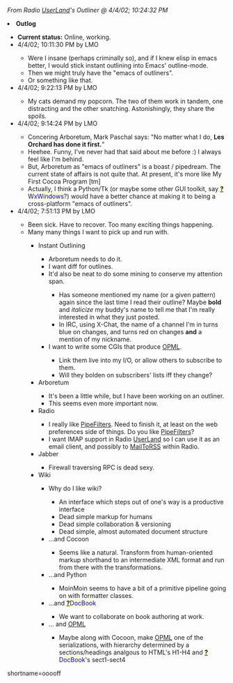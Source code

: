 <p><i>From Radio <a href="http://www.decafbad.com/twiki/bin/view/Main/UserLand">UserLand</a>'s Outliner @ 4/4/02; 10:24:32 PM</i></p><li><b>Outlog</b></li>   <ul>   <li><b>Current status:</b> Online, working.</li>   <li>4/4/02; 10:11:30 PM by LMO</li>      <ul>      <li>Were I insane (perhaps criminally so), and if I knew elisp in emacs better, I would stick instant outlining into Emacs' outline-mode.</li>      <li>Then we might truly have the "emacs of outliners".</li>      <li>Or something like that.</li>      </ul>   <li>4/4/02; 9:22:13 PM by LMO</li>      <ul>      <li>My cats demand my popcorn.  The two of them work in tandem, one distracting and the other snatching.  Astonishingly, they share the spoils.</li>      </ul>   <li>4/4/02; 9:14:24 PM by LMO</li>      <ul>      <li>Concering Arboretum, Mark Paschal says: "No matter what I do, <b>Les Orchard has done it first.</b>"</li>      <li>Heehee.  Funny, I've never had that said about me before :)  I always feel like I'm behind.</li>      <li>But, Arboretum as "emacs of outliners" is a boast / pipedream.  The current state of affairs is not quite that.  At present, it's more like My First Cocoa Program [tm]</li>      <li>Actually, I think a Python/Tk (or maybe some other GUI toolkit, say <span style='background : #FFFFCE;'><a href="http://www.decafbad.com/twiki/bin/edit/Main/WxWindows?topicparent=Main.FilterData"><b>?</b></a><font color="#0000FF">WxWindows</font></span>?) would have a better chance at making it to being a cross-platform "emacs of outliners".</li>      </ul>   <li>4/4/02; 7:51:13 PM by LMO</li>      <ul>      <li>Been sick.  Have to recover.  Too many exciting things happening.</li>      <li>Many many things I want to pick up and run with.</li>         <ul>         <li>Instant Outlining</li>            <ul>            <li>Arboretum needs to do it.</li>            <li>I want diff for outlines.</li>            <li>It'd also be neat to do some mining to conserve my attention span.</li>               <ul>               <li>Has someone mentioned my name (or a given pattern) again since the last time I read their outline?  Maybe <b>bold</b> and <i>italicize</i> my buddy's name to tell me that I'm really interested in what they just posted.</li>               <li>In IRC, using X-Chat, the name of a channel I'm in turns blue on changes, and turns red on changes <b>and</b> a mention of my nickname.</li>               </ul>            <li>I want to write some CGIs that produce <a href="http://www.decafbad.com/twiki/bin/view/Main/OPML">OPML</a>.</li>               <ul>               <li>Link them live into my I/O, or allow others to subscribe to them.</li>               <li>Will they bolden on subscribers' lists iff they change?</li>               </ul>            </ul>         <li>Arboretum</li>            <ul>            <li>It's been a little while, but I have been working on an outliner.</li>            <li>This seems even more important now.</li>            </ul>         <li>Radio</li>            <ul>            <li>I really like <a href="http://www.decafbad.com/twiki/bin/view/Main/PipeFilters">PipeFilters</a>.  Need to finish it, at least on the web preferences side of things.  Do you like <a href="http://www.decafbad.com/twiki/bin/view/Main/PipeFilters">PipeFilters</a>?</li>            <li>I want IMAP support in Radio <a href="http://www.decafbad.com/twiki/bin/view/Main/UserLand">UserLand</a> so I can use it as an email client, and possibly to <a href="http://www.decafbad.com/twiki/bin/view/Main/MailToRSS">MailToRSS</a> within Radio.</li>            </ul>         <li>Jabber</li>            <ul>            <li>Firewall traversing RPC is dead sexy.</li>            </ul>         <li>Wiki</li>            <ul>            <li>Why do I like wiki?</li>               <ul>               <li>An interface which steps out of one's way is a productive interface</li>               <li>Dead simple markup for humans</li>               <li>Dead simple collaboration &amp; versioning</li>               <li>Dead simple, almost automated document structure</li>               </ul>            <li>...and Cocoon</li>               <ul>               <li>Seems like a natural.  Transform from human-oriented markup shorthand to an intermediate XML format and run from there with the transformations.</li>               </ul>            <li>...and Python</li>               <ul>               <li>MoinMoin seems to have a bit of a primitive pipeline going on with formatter classes.</li>               </ul>            <li>...and <span style='background : #FFFFCE;'><a href="http://www.decafbad.com/twiki/bin/edit/Main/DocBook?topicparent=Main.FilterData"><b>?</b></a><font color="#0000FF">DocBook</font></span></li>               <ul>               <li>We want to collaborate on book authoring at work.</li>               </ul>            <li>... and <a href="http://www.decafbad.com/twiki/bin/view/Main/OPML">OPML</a></li>               <ul>               <li>Maybe along with Cocoon, make <a href="http://www.decafbad.com/twiki/bin/view/Main/OPML">OPML</a> one of the serializations, with hierarchy determined by a sections/headings analgous to HTML's H1-H4 and <span style='background : #FFFFCE;'><a href="http://www.decafbad.com/twiki/bin/edit/Main/DocBook?topicparent=Main.FilterData"><b>?</b></a><font color="#0000FF">DocBook</font></span>'s sect1-sect4</li>               </ul>            </ul>         </ul>      </ul>   </ul>
<!--more-->
shortname=ooooff

